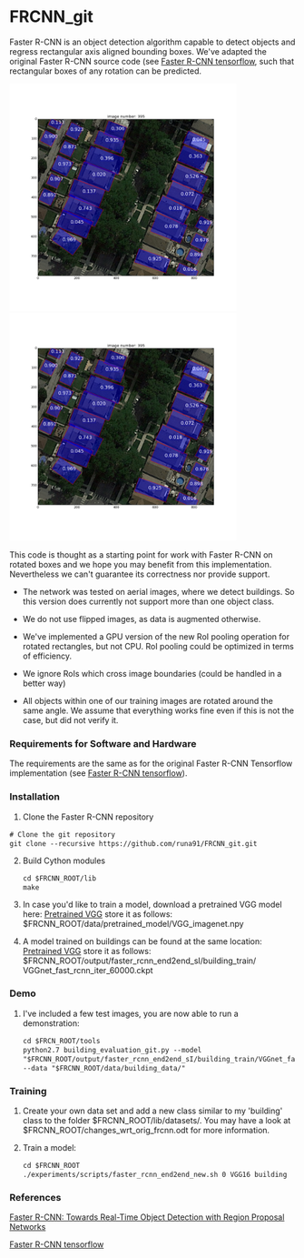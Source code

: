 
# FRCNN_git

Faster R-CNN is an object detection algorithm capable to detect objects and regress rectangular axis aligned bounding boxes. We've adapted the original Faster R-CNN source code (see [Faster R-CNN tensorflow](https://github.com/smallcorgi/Faster-RCNN_TF), such that rectangular boxes of any rotation can be predicted. 

<img src="output/faster_rcnn_end2end_sI/building_train/res_img_nms02_395.png" width="400"> <img src="output/faster_rcnn_end2end_sI/building_train/res_img_nms02_395.png" width="400">

This code is thought as a starting point for work with Faster R-CNN on rotated boxes and we hope you may benefit from this implementation. Nevertheless we can't guarantee its correctness nor provide support.
 
* The network was tested on aerial images, where we detect buildings. So this version does currently not support more than one object class.

* We do not use flipped images, as data is augmented otherwise.

* We've implemented a GPU version of the new RoI pooling operation for rotated rectangles, but not CPU. RoI pooling could be optimized in terms of efficiency.

* We ignore RoIs which cross image boundaries (could be handled in a better way)

* All objects within one of our training images are rotated around the same angle. We assume that everything works fine even if this is not the case, but did not verify it.


### Requirements for Software and Hardware

The requirements are the same as for the original Faster R-CNN Tensorflow implementation (see [Faster R-CNN tensorflow](https://github.com/smallcorgi/Faster-RCNN_TF)). 


### Installation 

1. Clone the Faster R-CNN repository
  ```Shell
  # Clone the git repository
  git clone --recursive https://github.com/runa91/FRCNN_git.git
  ```

2. Build Cython modules
    ```Shell
    cd $FRCNN_ROOT/lib
    make
    ```

3. In case you'd like to train a model, download a pretrained VGG model here:
[Pretrained VGG](https://polybox.ethz.ch/index.php/s/oitt4w7HRWNxDmY)
store it as follows: 
$FRCNN_ROOT/data/pretrained_model/VGG_imagenet.npy

 
4. A model trained on buildings can be found at the same location:
[Pretrained VGG](https://polybox.ethz.ch/index.php/s/oitt4w7HRWNxDmY)
store it as follows:
$FRCNN_ROOT/output/faster_rcnn_end2end_sI/building_train/ VGGnet_fast_rcnn_iter_60000.ckpt


### Demo

1. I've included a few test images, you are now able to run a demonstration:
	
    ```Shell
    cd $FRCN_ROOT/tools
    python2.7 building_evaluation_git.py --model "$FRCNN_ROOT/output/faster_rcnn_end2end_sI/building_train/VGGnet_fast_rcnn_iter_60000.ckpt" --data "$FRCNN_ROOT/data/building_data/"
	```

### Training

1. Create your own data set and add a new class similar to my 'building' class to the folder $FRCNN_ROOT/lib/datasets/.
You may have a look at $FRCNN_ROOT/changes_wrt_orig_frcnn.odt for more information.

2. Train a model:

    ```Shell
    cd $FRCNN_ROOT
    ./experiments/scripts/faster_rcnn_end2end_new.sh 0 VGG16 building
    ```

### References

[Faster R-CNN: Towards Real-Time Object Detection with Region Proposal Networks](https://papers.nips.cc/paper/5638-faster-r-cnn-towards-real-time-object-detection-with-region-proposal-networks.pdf)

[Faster R-CNN tensorflow](https://github.com/smallcorgi/Faster-RCNN_TF)



